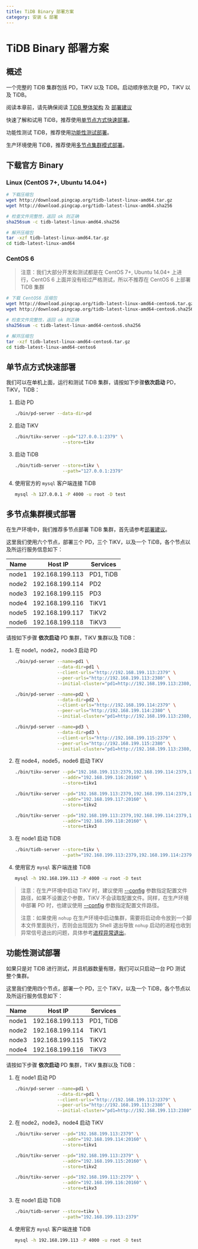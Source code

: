 ```yaml
---
title: TiDB Binary 部署方案
category: 安装 & 部署
---
```


# TiDB Binary 部署方案

## 概述

一个完整的 TiDB 集群包括 PD，TiKV 以及 TiDB。启动顺序依次是 PD，TiKV 以及 TiDB。

阅读本章前，请先确保阅读 [TiDB 整体架构](../overview.md#tidb-整体架构) 及 [部署建议](../op-guide/recommendation.md)

快速了解和试用 TiDB，推荐使用[单节点方式快速部署](#单节点方式快速部署)。

功能性测试 TiDB，推荐使用[功能性测试部署](#功能性测试部署)。

生产环境使用 TiDB，推荐使用[多节点集群模式部署](#多节点集群模式部署)。

## 下载官方 Binary

### Linux (CentOS 7+, Ubuntu 14.04+)

```bash
# 下载压缩包
wget http://download.pingcap.org/tidb-latest-linux-amd64.tar.gz
wget http://download.pingcap.org/tidb-latest-linux-amd64.sha256

# 检查文件完整性，返回 ok 则正确
sha256sum -c tidb-latest-linux-amd64.sha256

# 解开压缩包
tar -xzf tidb-latest-linux-amd64.tar.gz
cd tidb-latest-linux-amd64
```
### CentOS 6
> 注意：我们大部分开发和测试都是在 CentOS 7+, Ubuntu 14.04+ 上进行，CentOS 6 上面并没有经过严格测试，所以不推荐在 CentOS 6 上部署 TiDB 集群

```bash
# 下载 CentOS6 压缩包
wget http://download.pingcap.org/tidb-latest-linux-amd64-centos6.tar.gz
wget http://download.pingcap.org/tidb-latest-linux-amd64-centos6.sha256

# 检查文件完整性，返回 ok 则正确
sha256sum -c tidb-latest-linux-amd64-centos6.sha256

# 解开压缩包
tar -xzf tidb-latest-linux-amd64-centos6.tar.gz
cd tidb-latest-linux-amd64-centos6
```

## 单节点方式快速部署

我们可以在单机上面，运行和测试 TiDB 集群，请按如下步骤**依次启动** PD，TiKV，TiDB：

1. 启动 PD

    ```bash
    ./bin/pd-server --data-dir=pd
    ```

2. 启动 TiKV

    ```bash
    ./bin/tikv-server --pd="127.0.0.1:2379" \
                      --store=tikv
    ```

3. 启动 TiDB

    ```bash
    ./bin/tidb-server --store=tikv \
                      --path="127.0.0.1:2379"
    ```

4. 使用官方的 `mysql` 客户端连接 TiDB

    ```bash
    mysql -h 127.0.0.1 -P 4000 -u root -D test
    ```

## 多节点集群模式部署
在生产环境中，我们推荐多节点部署 TiDB 集群，首先请参考[部署建议](./recommendation.md)。

这里我们使用六个节点，部署三个 PD，三个 TiKV，以及一个 TiDB，各个节点以及所运行服务信息如下：

|Name|Host IP|Services|
|----|-------|--------|
|node1|192.168.199.113|PD1, TiDB|
|node2|192.168.199.114|PD2|
|node3|192.168.199.115|PD3|
|node4|192.168.199.116|TiKV1|
|node5|192.168.199.117|TiKV2|
|node6|192.168.199.118|TiKV3|

请按如下步骤 **依次启动** PD 集群，TiKV 集群以及 TiDB：

1. 在 node1，node2，node3 启动 PD

    ```bash
    ./bin/pd-server --name=pd1 \
                    --data-dir=pd1 \
                    --client-urls="http://192.168.199.113:2379" \
                    --peer-urls="http://192.168.199.113:2380" \
                    --initial-cluster="pd1=http://192.168.199.113:2380,pd2=http://192.168.199.114:2380,pd3=http://192.168.199.115:2380"

    ./bin/pd-server --name=pd2 \
                    --data-dir=pd2 \
                    --client-urls="http://192.168.199.114:2379" \
                    --peer-urls="http://192.168.199.114:2380" \
                    --initial-cluster="pd1=http://192.168.199.113:2380,pd2=http://192.168.199.114:2380,pd3=http://192.168.199.115:2380"

    ./bin/pd-server --name=pd3 \
                    --data-dir=pd3 \
                    --client-urls="http://192.168.199.115:2379" \
                    --peer-urls="http://192.168.199.115:2380" \
                    --initial-cluster="pd1=http://192.168.199.113:2380,pd2=http://192.168.199.114:2380,pd3=http://192.168.199.115:2380"
    ```

2. 在 node4，node5，node6 启动 TiKV

    ```bash
    ./bin/tikv-server --pd="192.168.199.113:2379,192.168.199.114:2379,192.168.199.115:2379" \
                      --addr="192.168.199.116:20160" \
                      --store=tikv1

    ./bin/tikv-server --pd="192.168.199.113:2379,192.168.199.114:2379,192.168.199.115:2379" \
                      --addr="192.168.199.117:20160" \
                      --store=tikv2

    ./bin/tikv-server --pd="192.168.199.113:2379,192.168.199.114:2379,192.168.199.115:2379" \
                      --addr="192.168.199.118:20160" \
                      --store=tikv3
    ```

3. 在 node1 启动 TiDB

    ```bash
    ./bin/tidb-server --store=tikv \
                      --path="192.168.199.113:2379,192.168.199.114:2379,192.168.199.115:2379"
    ```

4. 使用官方 `mysql` 客户端连接 TiDB

    ```bash
    mysql -h 192.168.199.113 -P 4000 -u root -D test
    ```

> 注意：在生产环境中启动 TiKV 时，建议使用 [\-\-config](configuration.md#-c---config) 参数指定配置文件路径，如果不设置这个参数，TiKV 不会读取配置文件。同样，在生产环境中部署 PD 时，也建议使用 [\-\-config](configuration.md#--config) 参数指定配置文件路径。
> 
> 注意：如果使用 `nohup` 在生产环境中启动集群，需要将启动命令放到一个脚本文件里面执行，否则会出现因为 Shell 退出导致 `nohup` 启动的进程也收到异常信号退出的问题，具体参考[进程异常退出](../trouble-shooting.md#tidbtikvpd-进程异常退出)。

## 功能性测试部署

如果只是对 TiDB 进行测试，并且机器数量有限，我们可以只启动一台 PD 测试 整个集群。

这里我们使用四个节点，部署一个 PD，三个 TiKV，以及一个 TiDB，各个节点以及所运行服务信息如下：

|Name|Host IP|Services|
|----|-------|--------|
|node1|192.168.199.113|PD1, TiDB|
|node2|192.168.199.114|TiKV1|
|node3|192.168.199.115|TiKV2|
|node4|192.168.199.116|TiKV3|


请按如下步骤 **依次启动** PD 集群，TiKV 集群以及 TiDB：

1. 在 node1 启动 PD

    ```bash
    ./bin/pd-server --name=pd1 \
                    --data-dir=pd1 \
                    --client-urls="http://192.168.199.113:2379" \
                    --peer-urls="http://192.168.199.113:2380" \
                    --initial-cluster="pd1=http://192.168.199.113:2380"
    ```

2. 在 node2，node3，node4 启动 TiKV

    ```bash
    ./bin/tikv-server --pd="192.168.199.113:2379" \
                      --addr="192.168.199.114:20160" \
                      --store=tikv1

    ./bin/tikv-server --pd="192.168.199.113:2379" \
                      --addr="192.168.199.115:20160" \
                      --store=tikv2

    ./bin/tikv-server --pd="192.168.199.113:2379" \
                      --addr="192.168.199.116:20160" \
                      --store=tikv3
    ```

3. 在 node1 启动 TiDB

    ```bash
    ./bin/tidb-server --store=tikv \
                      --path="192.168.199.113:2379"
    ```

4. 使用官方 `mysql` 客户端连接 TiDB

    ```bash
    mysql -h 192.168.199.113 -P 4000 -u root -D test
    ```
